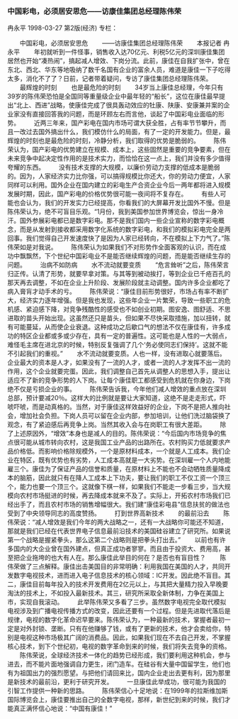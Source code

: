 ### 中国彩电，必须居安思危——访康佳集团总经理陈伟荣
冉永平
1998-03-27
第2版(经济)
专栏：

　　中国彩电，必须居安思危
　　——访康佳集团总经理陈伟荣
　　本报记者  冉永平
　　年初就听到一件怪事，销售收入达70亿元、利税5亿元的深圳康佳集团居然也开始“凑热闹”，搞起减人增效、下岗分流。此前，康佳在自我扩张中，曾在东北、西北、华东等地吸纳了数千名国有企业的富余人员，难道是康佳一下子吃得太多，消化不了了？日前，记者带着疑问，专访了康佳集团总经理陈伟荣。
　　最辉煌的时刻
　　也是最危险的时刻
　　34岁当上康佳总经理，今年只有39岁的陈伟荣恐怕是全国同等重量级企业中最年轻的“船长”，这位在康佳最早提出“北上、西进”战略，使康佳完成了很具轰动效应的牡康、陕康、安康兼并案的企业家没有直接回答我的问题，而是环顾左右而言他，谈起了中国彩电业面临的形势。
　　近两三年来，国产彩电在国内市场可谓大获全胜，占有率节节攀升，而且一改过去国外搞出什么，我们模仿什么的局面，有了一定的开发能力。但是，最辉煌的时刻也是最危险的时刻，冷静分析，我们取得的优势是脆弱的。
　　陈伟荣认为，国产彩电的优势建立在规模、成本上，这些固然是重要的竞争要素，但在未来竞争中起决定性作用的是技术实力，而恰恰在这一点上，我们并没有多少值得夸耀的东西。
　　没有技术支撑的大规模，以廉价劳动力支撑的低成本是脆弱的。因为，人家经济实力比你强，可以搞得规模比你还大，你的劳动力便宜，人家同样可以利用。国外企业在国内建立的彩电生产合资企业今后一两年都将进入规模发展时期，因此，国产彩电的价格优势很可能一夜间将不复存在。
　　有些人可能也会认为，我们的开发实力已经提高，你看我们的大屏幕开发比国外不慢。但是陈伟荣认为，绝不可盲目乐观。“1月份，我到美国参加世界博览会，惊出一身冷汗。国外参展彩电都已是数字彩电。那不是我们国内一些企业宣称的数字彩电概念，而是从发射到接收都采用数字化系统的数字彩电，和我们的模拟彩电完全是两回事。我们觉得自己开发速度快了是因为人家已经转向，不在模拟上下力气了。”陈伟荣如是对我说。
　　陈伟荣认为如果我们不对形势作全面客观的认识，而在成功中飘飘然，下个世纪中国彩电业不是能否继续辉煌的问题，而是能否继续生存的问题。
　　治病不如防病
　　水不流动就要变质
　　“危言耸听”之后，陈伟荣言归正传。认清了形势，就要早拿对策。与其等到被动挨打，等到企业已千疮百孔的那天再去调整，不如在企业上升阶段、发展阶段就主动调整。国内许多企业都吃了病入膏肓才动手术的亏。
　　陈伟荣说：“康佳目前形势很好，市场占有率不断扩大，经济实力逐年增强。但是我也发现，这些年企业一片繁荣，导致一些职工的危机感、紧迫感下降，对竞争残酷性的感受也不如创业初期。图安逸、图舒适、不思进取的苗头开始出现。这虽然还只是苗头，但如果不尽快采取措施，加以扭转，就有可能蔓延，从而使企业衰退。这种成功之后歇口气的想法不仅在康佳有，许多成功的特区企业都或多或少存在，具有一定的普遍性。这可能也是人性的一大弱点，难怪毛主席在进北京的时候，特别反复强调了几个‘务必使同志们保持’。这就不能不引起我们的重视。”
　　水不流动就要变质。人也一样，没有进取心就要落后。企业最大的资本是人才，如果没有了一流的人才，或者一流的人才发挥不出一流的作用，这个企业就要完蛋。因此，我们调整自己首先从调整人的思想入手，提出让适应不了新的竞争形势的人下岗。让每个康佳职工都感受到危机就在你身边，下岗绝不仅是亏损企业的事。
　　陈伟荣告诉我，今年他们减人增效的重点放在深圳总部，预计要减20％。这样大的比例就是要让大家知道，这绝不是走走形式，吓唬吓唬，而是动真格的。当然，对于康佳这样效益好的企业，下岗不是把人推向社会，增加社会负担。下岗人员可以留在企业内部，参加培训，让他们洗过脑袋换了观念，有了紧迫感后再竞争上岗。当然其收入会与在岗职工有很大差距。
　　除了上述原因外，“增效”本身也是减人的目的。陈伟荣说：“今后国内市场竞争的焦点很可能从城市转向农村，这是我国工业产品的出路所在。农村购买力低就要求产品价格低。而影响价格除规模外，一个是原材料成本，一个就是人工成本。我们企业在特区，既有优势也有劣势，人工成本高就是一大劣势。在深圳雇一个人内地能雇三个。康佳为了保证产品的信誉和质量，在原材料上不能也不会动牺牲质量降成本的脑筋，因此就只有在降人工成本上下功夫，要让我们的职工不仅工资一个顶三个，能力也要一个顶三个。这就像下棋一样，如果我们不能走一步看三步，当大规模向农村市场挺进的时候，再去降成本就来不及了。实际上，开拓农村市场我们已经出手了，而且农村市场的销售增幅很大。我们建“康佳彩电县”信息扶贫的做法也受到了中央领导同志的高度赞扬。
　　打到世界高新技术
　　的最前沿去
　　陈伟荣说：“减人增效是我们今年的两大战略之一，还有一大战略你可能还不知道，那就是我们已经在代表世界电子信息最前沿技术的美国硅谷建立了研究所。如果说第一个战略是握紧拳头，那么这第二个战略则是把拳头打出去。”
　　以前也有许多国内的大企业曾在国外建点，但真正成功者寥寥。而且由于投资大、费用高，甚至把企业拖垮的也大有人在。那么康佳此举目的何在？是否也有盲目性？
　　陈伟荣做了三点解释。康佳出击美国目的非常明确：利用我国在美国的人才，共同开发数字电视技术，进而进入电子信息技术的核心领域：IC开发。因此绝不盲目。其二，康佳目前每年投入的技术开发费用在2亿元以上，与其把大量精力投入早晚要淘汰的技术上，不如投入最新技术。其三，研究所采取全新体制，力争在美国上市，实现自我滚动。
　　此举陈伟荣又多看了三步。虽然数字电视完全取代模拟电视涉及到广播电视传播方式的改变，因此还要有一个过程。但是先进取代落后是规律，电视的数字化革命迟早要来。陈伟荣认为，一种最新的技术，掌握者最初一定是对外封锁、垄断。只有在他赚够了钱，或有了更新的技术，他才会卖给你，特别是电视这种市场极其广阔的消费品。因此，如果我们现在不去自己开发，不掌握核心技术，到下个世纪初，电视的数字革命到来的时候，我们将失去竞争的资格。
　　陈伟荣说，全球经济技术一体化的趋势已经形成，我们要利用这种机会，参与进去，而不能片面地强调自力更生，闭门造车。在硅谷有大量中国留学生，他们也有为祖国出力的强烈愿望。与把他们请回来比，国内企业走出去更有利，因为那里是新技术的最前沿，更利于研究开发。
　　一旦康佳此举成功，很可能为我国的引智工作提供一种新的思路。
　　陈伟荣信心十足地说：在1999年的拉斯维加斯国际博览会上，康佳要推出自己的全数字电视，那样，新世纪到来的时候，我们才能真正满怀信心地说：“中国有康佳！”

